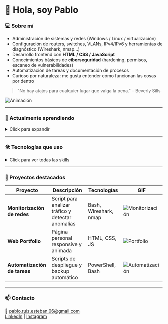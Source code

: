 # 👋 Hola, soy Pablo

### 💻 Sobre mí
- Administración de sistemas y redes (Windows / Linux / virtualización)  
- Configuración de routers, switches, VLANs, IPv4/IPv6 y herramientas de diagnóstico (Wireshark, nmap…)  
- Desarrollo frontend con **HTML / CSS / JavaScript**  
- Conocimientos básicos de **ciberseguridad** (hardening, permisos, escaneo de vulnerabilidades)  
- Automatización de tareas y documentación de procesos  
- Curioso por naturaleza: me gusta entender cómo funcionan las cosas por dentro  

> "No hay atajos para cualquier lugar que valga la pena." – Beverly Sills

![Animación](https://media.giphy.com/media/3oEjI6SIIHBdRxXI40/giphy.gif)

---

### 🔭 Actualmente aprendiendo
<details>
<summary>Click para expandir</summary>

- **Bash / PowerShell scripting** ⚡ `██████▒▒▒▒ 60%`  
- **Seguridad en redes y servicios** 🛡️ `█████▒▒▒▒▒ 50%`  
- **Buenas prácticas en desarrollo web y despliegue** 💻 `███████▒▒▒ 70%`  

</details>

---

### 🛠️ Tecnologías que uso

<details>
<summary>Click para ver todas las skills</summary>

**Sistemas & Virtualización**  
- Linux ![Linux](https://img.shields.io/badge/Linux-FCC624?logo=linux&logoColor=000) `█████████▒ 90%`  
- Windows Server ![Windows Server](https://img.shields.io/badge/Windows%20Server-0078D6?logo=windows&logoColor=fff) `████████▒▒ 80%`  
- VirtualBox ![VirtualBox](https://img.shields.io/badge/VirtualBox-183A61?logo=virtualbox&logoColor=fff) `███████▒▒▒ 70%`  
- VMware ![VMware](https://img.shields.io/badge/VMware-607078?logo=vmware&logoColor=fff) `██████▒▒▒▒ 60%`  

**Networking & Seguridad**  
- Cisco ![Cisco](https://img.shields.io/badge/Cisco-1BA0D7?logo=cisco&logoColor=fff) `████████▒▒ 80%`  
- Packet Tracer ![Packet Tracer](https://img.shields.io/badge/Packet%20Tracer-1BA0D7?logo=cisco&logoColor=fff) `███████▒▒▒ 70%`  
- Wireshark ![Wireshark](https://img.shields.io/badge/Wireshark-1679A7?logo=wireshark&logoColor=fff) `█████████▒ 90%`  
- nmap ![nmap](https://img.shields.io/badge/nmap-4682B4?logo=nmap&logoColor=fff) `██████▒▒▒▒ 60%`  

**Programación & Web**  
- HTML5 ![HTML5](https://img.shields.io/badge/HTML5-E34F26?logo=html5&logoColor=fff) `█████████▒ 90%`  
- CSS3 ![CSS3](https://img.shields.io/badge/CSS3-1572B6?logo=css3&logoColor=fff) `████████▒▒ 80%`  
- JavaScript ![JavaScript](https://img.shields.io/badge/JavaScript-F7DF1E?logo=javascript&logoColor=000) `████████▒▒ 80%`  

**Pentesting & Ciberseguridad**  
- Kali Linux ![Kali Linux](https://img.shields.io/badge/Kali%20Linux-557C94?logo=kalilinux&logoColor=fff) `████████▒▒ 80%`  
- Metasploit ![Metasploit](https://img.shields.io/badge/Metasploit-1E90FF?logo=metasploit&logoColor=fff) `███████▒▒▒ 70%`  
- Hashcat ![Hashcat](https://img.shields.io/badge/Hashcat-9B4F96?logo=hashcat&logoColor=fff) `██████▒▒▒▒ 60%`  
- John the Ripper ![John the Ripper](https://img.shields.io/badge/John%20the%20Ripper-7E3F8F?logo=openbsd&logoColor=fff) `█████▒▒▒▒▒ 50%`  

</details>

---

### 📝 Proyectos destacados
| Proyecto | Descripción | Tecnologías | GIF |
|----------|-------------|-------------|------------|
| **Monitorización de redes** | Script para analizar tráfico y detectar anomalías | Bash, Wireshark, nmap | ![Monitorización](https://raw.githubusercontent.com/PABL0-RUIZ/gifs/main/the-simpsons-simpsons.gif) |
| **Web Portfolio** | Página personal responsive y animada | HTML, CSS, JS | ![Portfolio](https://raw.githubusercontent.com/PABL0-RUIZ/gifs/main/construction.gif) |
| **Automatización de tareas** | Scripts de despliegue y backup automático | PowerShell, Bash | ![Automatización](https://raw.githubusercontent.com/PABL0-RUIZ/gifs/main/automation-audio-engineer.gif) |

---

### 📫 Contacto
📧 pablo.ruiz.esteban.06@gmail.com  
[LinkedIn](https://www.linkedin.com/in/pablo-ruiz-esteban-2aa574381/) | [Instagram](https://www.instagram.com/pavlo.981/)
